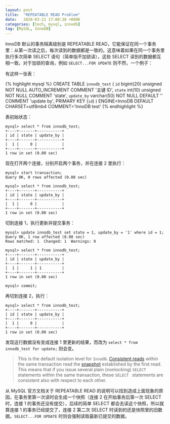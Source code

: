 ```yaml
---
layout: post
title:  "REPEATABLE READ Problem"
date:   2020-03-21 17:00:38 +0800
categories: [tech, mysql, innodb]
tag: [MySQL, InnoDB]
---
```

InnoDB 默认的事务隔离级别是 REPEATABLE READ，它能保证在同一个事务里：从第一次读之后，每次读到的数据都是一致的。这意味着如果在同一个事务里执行多次简单 SELECT 语句（简单指不加锁读），这些 SELECT 读到的数据都互相一致。对于加锁的查询，例如 `SELECT...FOR UPDATE` 则不然，一个例子：

有这样一张表：

{% highlight mysql %}
CREATE TABLE `innodb_test` (
  `id` bigint(20) unsigned NOT NULL AUTO_INCREMENT COMMENT '主键 ID',
  `state` int(10) unsigned NOT NULL COMMENT 'state',
  `update_by` varchar(50) NOT NULL DEFAULT '' COMMENT 'update by',
  PRIMARY KEY (`id`)
) ENGINE=InnoDB DEFAULT CHARSET=utf8mb4 COMMENT='InnoDB test'
{% endhighlight %}

表初始状态：

```mysql
mysql> select * from innodb_test;
+----+-------+-----------+
| id | state | update_by |
+----+-------+-----------+
|  1 |     0 |           |
+----+-------+-----------+
1 row in set (0.00 sec)
```

现在打开两个连接，分别开启两个事务，并在连接 2 里执行：

```mysql
mysql> start transaction;
Query OK, 0 rows affected (0.00 sec)
 
mysql> select * from innodb_test;
+----+-------+-----------+
| id | state | update_by |
+----+-------+-----------+
|  1 |     0 |           |
+----+-------+-----------+
1 row in set (0.00 sec)
```

切到连接 1，执行更新并提交事务：

```mysql
mysql> update innodb_test set state = 1, update_by = '1' where id = 1;
Query OK, 1 row affected (0.00 sec)
Rows matched: 1  Changed: 1  Warnings: 0
 
mysql> select * from innodb_test;
+----+-------+-----------+
| id | state | update_by |
+----+-------+-----------+
|  1 |     1 | 1         |
+----+-------+-----------+
1 row in set (0.00 sec)
 
mysql> commit;
```

再切到连接 2，执行：

```mysql
mysql> select * from innodb_test;
+----+-------+-----------+
| id | state | update_by |
+----+-------+-----------+
|  1 |     0 |           |
+----+-------+-----------+
1 row in set (0.00 sec)
```

发现这行数据没有变成连接 1 里更新的结果，而改为 `select * from innodb_test for update;` 则会变。

> This is the default isolation level for `InnoDB`. [Consistent reads](https://dev.mysql.com/doc/refman/8.0/en/glossary.html#glos_consistent_read) within the same transaction read the [snapshot](https://dev.mysql.com/doc/refman/8.0/en/glossary.html#glos_snapshot) established by the first read. This means that if you issue several plain (nonlocking)  `SELECT ` statements within the same transaction, these `SELECT ` statements are consistent also with respect to each other.

从 MySQL 官方文档关于 REPEATABLE READ 的说明可以找到造成上面现象的原因，在事务里第一次读时会生成一个快照（连接 2 在开始事务后第一次 SELECT 时，连接 1 的事务还没有提交），后续的简单 SELECT 都会去读这个快照，所以就算连接 1 的事务已经提交了，连接 2 第二次 SELECT 时读到的还是快照里的旧数据。`SELECT...FOR UPDATE` 时则会强制读取最新已提交的数据。